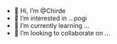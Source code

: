 - 👋 Hi, I’m @Chirde
- 👀 I’m interested in ...pogi
- 🌱 I’m currently learning ...
- 💞️ I’m looking to collaborate on ...

<!---
Chirde/Chirde is a ✨ special ✨ repository because its `README.md` (this file) appears on your GitHub profile.
You can click the Preview link to take a look at your changes.
--->
